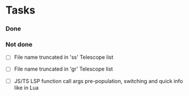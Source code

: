 # Tasks

### Done


### Not done

- [ ] File name truncated in '<leader>ss' Telescope list
- [ ] File name truncated in 'gr' Telescope list
- [ ] JS/TS LSP function call args pre-population, switching and quick info like in Lua


